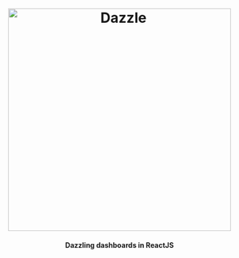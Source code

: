 <h1 align="center">
  <img src="https://raw.githubusercontent.com/Raathigesh/Dazzle/master/docs/Dazzle.png" alt="Dazzle" width="450">
  <h4 align="center">Dazzling dashboards in ReactJS</h4>
</h1>


